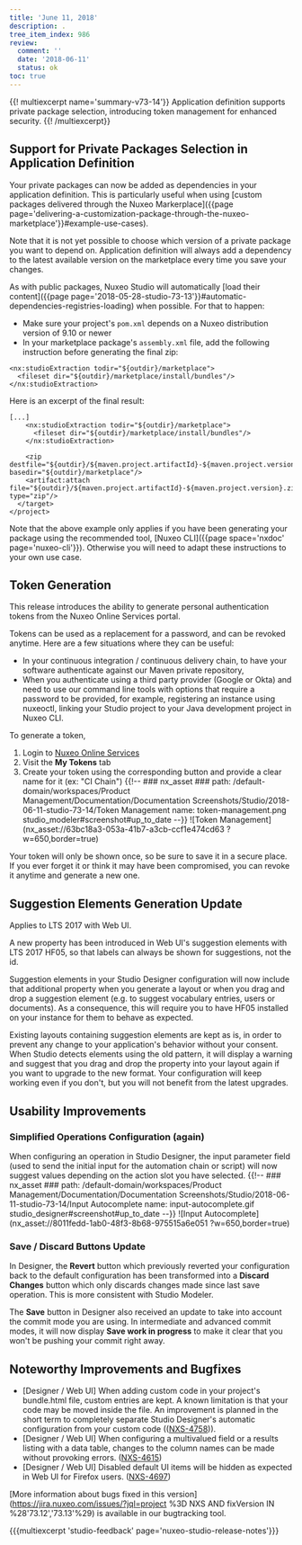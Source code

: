 ```yaml
---
title: 'June 11, 2018'
description: .
tree_item_index: 986
review:
  comment: ''
  date: '2018-06-11'
  status: ok
toc: true
---
```


{{! multiexcerpt name='summary-v73-14'}}
Application definition supports private package selection, introducing token management for enhanced security.
{{! /multiexcerpt}}

## Support for Private Packages Selection in Application Definition
Your private packages can now be added as dependencies in your application definition. This is particularly useful when using [custom packages delivered through the Nuxeo Markerplace]({{page page='delivering-a-customization-package-through-the-nuxeo-marketplace'}}#example-use-cases).

Note that it is not yet possible to choose which version of a private package you want to depend on. Application definition will always add a dependency to the latest available version on the marketplace every time you save your changes.

As with public packages, Nuxeo Studio will automatically [load their content]({{page page='2018-05-28-studio-73-13'}}#automatic-dependencies-registries-loading) when possible. For that to happen:
- Make sure your project's `pom.xml` depends on a Nuxeo distribution version of 9.10 or newer
- In your marketplace package's `assembly.xml` file, add the following instruction before generating the final zip:

```
<nx:studioExtraction todir="${outdir}/marketplace">
  <fileset dir="${outdir}/marketplace/install/bundles"/>
</nx:studioExtraction>
```

Here is an excerpt of the final result:

```
[...]
    <nx:studioExtraction todir="${outdir}/marketplace">
      <fileset dir="${outdir}/marketplace/install/bundles"/>
    </nx:studioExtraction>

    <zip destfile="${outdir}/${maven.project.artifactId}-${maven.project.version}.zip" basedir="${outdir}/marketplace"/>
    <artifact:attach file="${outdir}/${maven.project.artifactId}-${maven.project.version}.zip" type="zip"/>
  </target>
</project>
```

Note that the above example only applies if you have been generating your package using the recommended tool, [Nuxeo CLI]({{page space='nxdoc' page='nuxeo-cli'}}). Otherwise you will need to adapt these instructions to your own use case.

## Token Generation
This release introduces the ability to generate personal authentication tokens from the Nuxeo Online Services portal.

Tokens can be used as a replacement for a password, and can be revoked anytime. Here are a few situations where they can be useful:
- In your continuous integration / continuous delivery chain, to have your software authenticate against our Maven private repository,
- When you authenticate using a third party provider (Google or Okta) and need to use our command line tools with options that require a password to be provided, for example, registering an instance using nuxeoctl, linking your Studio project to your Java development project in Nuxeo CLI.

To generate a token,
1. Login to [Nuxeo Online Services](https://connect.nuxeo.com)
1. Visit the **My Tokens** tab
1. Create your token using the corresponding button and provide a clear name for it (ex: "CI Chain")
{{!--     ### nx_asset ###
    path: /default-domain/workspaces/Product Management/Documentation/Documentation Screenshots/Studio/2018-06-11-studio-73-14/Token Management
    name: token-management.png
    studio_modeler#screenshot#up_to_date
--}}
![Token Management](nx_asset://63bc18a3-053a-41b7-a3cb-ccf1e474cd63 ?w=650,border=true)

Your token will only be shown once, so be sure to save it in a secure place. If you ever forget it or think it may have been compromised, you can revoke it anytime and generate a new one.

## Suggestion Elements Generation Update
Applies to LTS 2017 with Web UI.

A new property has been introduced in Web UI's suggestion elements with LTS 2017 HF05, so that labels can always be shown for suggestions, not the id.

Suggestion elements in your Studio Designer configuration will now include that additional property when you generate a layout or when you drag and drop a suggestion element (e.g. to suggest vocabulary entries, users or documents). As a consequence, this will require you to have HF05 installed on your instance for them to behave as expected.

Existing layouts containing suggestion elements are kept as is, in order to prevent any change to your application's behavior without your consent. When Studio detects elements using the old pattern, it will display a warning and suggest that you drag and drop the property into your layout again if you want to upgrade to the new format. Your configuration will keep working even if you don't, but you will not benefit from the latest upgrades.

## Usability Improvements
### Simplified Operations Configuration (again)
When configuring an operation in Studio Designer, the input parameter field (used to send the initial input for the automation chain or script) will now suggest values depending on the action slot you have selected.
{{!--     ### nx_asset ###
    path: /default-domain/workspaces/Product Management/Documentation/Documentation Screenshots/Studio/2018-06-11-studio-73-14/Input Autocomplete
    name: input-autocomplete.gif
    studio_designer#screenshot#up_to_date
--}}
![Input Autocomplete](nx_asset://8011fedd-1ab0-48f3-8b68-975515a6e051 ?w=650,border=true)

### Save / Discard Buttons Update
In Designer, the **Revert** button which previously reverted your configuration back to the default configuration has been transformed into a **Discard Changes** button which only discards changes made since last save operation. This is more consistent with Studio Modeler.

The **Save** button in Designer also received an update to take into account the commit mode you are using. In intermediate and advanced commit modes, it will now display **Save work in progress** to make it clear that you won't be pushing your commit right away.

## Noteworthy Improvements and Bugfixes
- [Designer / Web UI] When adding custom code in your project's bundle.html file, custom entries are kept. A known limitation is that your code may be moved inside the file. An improvement is planned in the short term to completely separate Studio Designer's automatic configuration from your custom code (([NXS-4758](https://jira.nuxeo.com/browse/NXS-4758))).
- [Designer / Web UI] When configuring a multivalued field or a results listing with a data table, changes to the column names can be made without provoking errors. ([NXS-4615](https://jira.nuxeo.com/browse/NXS-4615))
- [Designer / Web UI] Disabled default UI items will be hidden as expected in Web UI for Firefox users. ([NXS-4697](https://jira.nuxeo.com/browse/NXS-4697))

[More information about bugs fixed in this version](https://jira.nuxeo.com/issues/?jql=project %3D NXS AND fixVersion IN %28'73.12','73.13'%29) is available in our bugtracking tool.

{{{multiexcerpt 'studio-feedback' page='nuxeo-studio-release-notes'}}}
